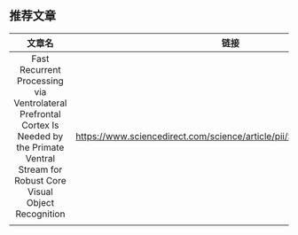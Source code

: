 ## 推荐文章
|文章名 | 链接 | 
| :---: | :---: | 
| Fast Recurrent Processing via Ventrolateral Prefrontal Cortex Is Needed by the Primate Ventral Stream for Robust Core Visual Object Recognition | https://www.sciencedirect.com/science/article/pii/S0896627320307595  | 
|   |   | 
